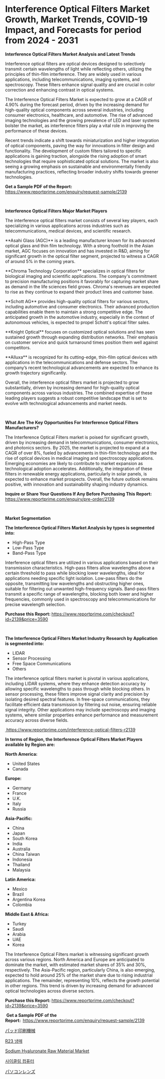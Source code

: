 <p><h1>Interference Optical Filters Market Growth, Market Trends, COVID-19 Impact, and Forecasts for period from 2024 - 2031</h1></p><p><strong>Interference Optical Filters Market Analysis and Latest Trends</strong></p>
<p><p>Interference optical filters are optical devices designed to selectively transmit certain wavelengths of light while reflecting others, utilizing the principles of thin-film interference. They are widely used in various applications, including telecommunications, imaging systems, and spectroscopy. These filters enhance signal quality and are crucial in color correction and enhancing contrast in optical systems.</p><p>The Interference Optical Filters Market is expected to grow at a CAGR of 4.90% during the forecast period, driven by the increasing demand for high-quality optical components across several industries, including consumer electronics, healthcare, and automotive. The rise of advanced imaging technologies and the growing prevalence of LED and laser systems bolster the market, as interference filters play a vital role in improving the performance of these devices.</p><p>Recent trends indicate a shift towards miniaturization and higher integration of optical components, paving the way for innovations in filter design and functionality. The development of custom filters tailored to specific applications is gaining traction, alongside the rising adoption of smart technologies that require sophisticated optical solutions. The market is also seeing a growing emphasis on sustainable and environmentally friendly manufacturing practices, reflecting broader industry shifts towards greener technologies.</p></p>
<p><strong>Get a Sample PDF of the Report:&nbsp;</strong> <a href="https://www.reportprime.com/enquiry/request-sample/2139">https://www.reportprime.com/enquiry/request-sample/2139</a></p>
<p>&nbsp;</p>
<p><strong>Interference Optical Filters Major Market Players</strong></p>
<p><p>The interference optical filters market consists of several key players, each specializing in various applications across industries such as telecommunications, medical devices, and scientific research. </p><p>**Asahi Glass (AGC)** is a leading manufacturer known for its advanced optical glass and thin film technology. With a strong foothold in the Asian market, AGC focuses on innovation and has invested in R&D, aiming for significant growth in the optical filter segment, projected to witness a CAGR of around 5% in the coming years.</p><p>**Chroma Technology Corporation** specializes in optical filters for biological imaging and scientific applications. The company's commitment to precision manufacturing positions it favorably for capturing market share as demand in the life sciences field grows. Chroma's revenues are expected to rise as they continue to expand their product lines and customer base.</p><p>**Schott AG** provides high-quality optical filters for various sectors, including automotive and consumer electronics. Their advanced production capabilities enable them to maintain a strong competitive edge. The anticipated growth in the automotive industry, especially in the context of autonomous vehicles, is expected to propel Schott's optical filter sales.</p><p>**Knight Optical** focuses on customized optical solutions and has seen sustained growth through expanding distribution networks. Their emphasis on customer service and quick turnaround times position them well against competitors.</p><p>**Alluxa** is recognized for its cutting-edge, thin-film optical devices with applications in the telecommunications and defense sectors. The company’s recent technological advancements are expected to enhance its growth trajectory significantly.</p><p>Overall, the interference optical filters market is projected to grow substantially, driven by increasing demand for high-quality optical components across various industries. The combined expertise of these leading players suggests a robust competitive landscape that is set to evolve with technological advancements and market needs.</p></p>
<p>&nbsp;</p>
<p><strong>What Are The Key Opportunities For Interference Optical Filters Manufacturers?</strong></p>
<p><p>The Interference Optical Filters market is poised for significant growth, driven by increasing demand in telecommunications, consumer electronics, and photonics sectors. By 2025, the market is projected to expand at a CAGR of over 8%, fueled by advancements in thin-film technology and the rise of optical devices in medical imaging and spectroscopy applications. Emerging economies are likely to contribute to market expansion as technological adoption accelerates. Additionally, the integration of these filters in renewable energy applications, particularly in solar panels, is expected to enhance market prospects. Overall, the future outlook remains positive, with innovation and sustainability shaping industry dynamics.</p></p>
<p><strong>Inquire or Share Your Questions If Any Before Purchasing This Report:</strong> <a href="https://www.reportprime.com/enquiry/pre-order/2139">https://www.reportprime.com/enquiry/pre-order/2139</a></p>
<p>&nbsp;</p>
<p><strong>Market Segmentation</strong></p>
<p><strong>The Interference Optical Filters Market Analysis by types is segmented into:</strong></p>
<p><ul><li>High-Pass Type</li><li>Low-Pass Type</li><li>Band-Pass Type</li></ul></p>
<p><p>Interference optical filters are utilized in various applications based on their transmission characteristics. High-pass filters allow wavelengths above a certain threshold to pass while blocking lower wavelengths, ideal for applications needing specific light isolation. Low-pass filters do the opposite, transmitting low wavelengths and obstructing higher ones, suitable for filtering out unwanted high-frequency signals. Band-pass filters transmit a specific range of wavelengths, blocking both lower and higher frequencies, commonly used in spectroscopy and telecommunications for precise wavelength selection.</p></p>
<p><strong>Purchase this Report:&nbsp;</strong><a href="https://www.reportprime.com/checkout?id=2139&price=3590">https://www.reportprime.com/checkout?id=2139&price=3590</a></p>
<p>&nbsp;</p>
<p><strong>The Interference Optical Filters Market Industry Research by Application is segmented into:</strong></p>
<p><ul><li>LIDAR</li><li>Sensor Processing</li><li>Free Space Communications</li><li>Others</li></ul></p>
<p><p>The interference optical filters market is pivotal in various applications, including LIDAR systems, where they enhance detection accuracy by allowing specific wavelengths to pass through while blocking others. In sensor processing, these filters improve signal clarity and precision by isolating desired spectral features. In free-space communications, they facilitate efficient data transmission by filtering out noise, ensuring reliable signal integrity. Other applications may include spectroscopy and imaging systems, where similar properties enhance performance and measurement accuracy across diverse fields.</p></p>
<p><a href="https://www.reportprime.com/interference-optical-filters-r2139">&nbsp;https://www.reportprime.com/interference-optical-filters-r2139</a></p>
<p><strong>In terms of Region, the Interference Optical Filters Market Players available by Region are:</strong></p>
<p>
    <p> <strong> North America: </strong>
        <ul>
            <li>United States</li>
            <li>Canada</li>
        </ul>
        </p> 
    <p> <strong> Europe: </strong>
        <ul>
            <li>Germany</li>
            <li>France</li>
            <li>U.K.</li>
            <li>Italy</li>
            <li>Russia</li>
        </ul>
        </p> 
    <p> <strong> Asia-Pacific: </strong>
        <ul>
            <li>China</li>
            <li>Japan</li>
            <li>South Korea</li>
            <li>India</li>
            <li>Australia</li>
            <li>China Taiwan</li>
            <li>Indonesia</li>
            <li>Thailand</li>
            <li>Malaysia</li>
        </ul>
        </p> 
    <p> <strong> Latin America: </strong>
        <ul>
            <li>Mexico</li>
            <li>Brazil</li>
            <li>Argentina Korea</li>
            <li>Colombia</li>
        </ul>
        </p> 
    <p> <strong> Middle East & Africa: </strong>
        <ul>
            <li>Turkey</li>
            <li>Saudi</li>
            <li>Arabia</li>
            <li>UAE</li>
            <li>Korea</li>
        </ul>
    </p>
    </p>
<p><p>The Interference Optical Filters market is witnessing significant growth across various regions. North America and Europe are anticipated to dominate the market, with estimated market shares of 35% and 30%, respectively. The Asia-Pacific region, particularly China, is also emerging, expected to hold around 25% of the market share due to rising industrial applications. The remainder, representing 10%, reflects the growth potential in other regions. This trend is driven by increasing demand for advanced optical technologies across diverse sectors.</p></p>
<p><strong>Purchase this Report: </strong><a href="https://www.reportprime.com/checkout?id=2139&price=3590">https://www.reportprime.com/checkout?id=2139&price=3590</a></p>
<p>&nbsp;<strong>Get a Sample PDF of the Report:&nbsp;&nbsp;</strong><a href="https://www.reportprime.com/enquiry/request-sample/2139">https://www.reportprime.com/enquiry/request-sample/2139</a></p>
<p><strong></strong></p>
<p><p><a href="https://medium.com/@johnson154chris/%E3%82%B0%E3%83%AD%E3%83%BC%E3%83%90%E3%83%AB%E3%83%91%E3%83%83%E3%83%89%E3%83%97%E3%83%AA%E3%83%B3%E3%83%88%E6%A9%9F%E6%A2%B0%E5%B8%82%E5%A0%B4%E3%81%AE%E8%A6%8F%E6%A8%A1%E3%81%AF-%E5%B9%B4%E7%8E%8711-8-%E3%81%A7%E9%81%94%E6%88%90%E3%81%95%E3%82%8C%E3%82%8B%E3%81%A8%E4%BA%88%E6%83%B3%E3%81%95%E3%82%8C%E3%81%A6%E3%81%8A%E3%82%8A-%E3%81%93%E3%81%AE%E3%83%AC%E3%83%9D%E3%83%BC%E3%83%88%E3%81%AF%E5%B8%82%E5%A0%B4%E6%88%90%E9%95%B7-%E3%83%88%E3%83%AC%E3%83%B3%E3%83%89-%E6%A9%9F%E4%BC%9A-%E3%81%8A%E3%82%88%E3%81%B32024%E5%B9%B4%E3%81%8B%E3%82%892031%E5%B9%B4%E3%81%BE%E3%81%A7%E3%81%AE%E4%BA%88%E6%B8%AC%E3%82%92%E3%82%AB%E3%83%90%E3%83%BC%E3%81%97%E3%81%A6%E3%81%84%E3%81%BE%E3%81%99-c85cebbb485c">パッド印刷機械</a></p><p><a href="https://medium.com/@sheldondtickinson9867/%EC%84%B1%EC%9E%A5-%EC%9E%A0%EC%9E%AC%EB%A0%A5-%EB%B0%9C%EA%B5%B4-2024%EB%85%84%EB%B6%80%ED%84%B0-2031%EB%85%84%EA%B9%8C%EC%A7%80%EC%9D%98-r23-%EB%83%89%EB%A7%A4-%EC%8B%9C%EC%9E%A5%EC%97%90-%EB%8C%80%ED%95%9C-%EC%8B%9C%EC%9E%A5-%EC%A0%84%EB%9E%B5-%EB%B6%84%EC%84%9D-%EC%98%88%EC%B8%A1-61bdd461cfc9">R23 냉매</a></p><p><a href="https://www.linkedin.com/pulse/what-current-future-prospects-sodium-hyaluronate-raw-nqycc?trackingId=a0mhcTtmT863zH5KQIWPaQ%3D%3D">Sodium Hyaluronate Raw Material Market</a></p><p><a href="https://medium.com/@sheldondtickinson9867/%EC%9E%90%EC%A0%84%EA%B1%B0-%EC%BB%B4%ED%93%A8%ED%84%B0-%EC%8B%9C%EC%9E%A5-%EA%B7%9C%EB%AA%A8-%EC%8B%9C%EC%9E%A5-%EC%84%B8%EB%B6%84%ED%99%94-%EC%8B%9C%EC%9E%A5-%EB%8F%99%ED%96%A5-%EB%B0%8F-2031%EB%85%84%EA%B9%8C%EC%A7%80%EC%9D%98-%EC%84%B1%EC%9E%A5-%EB%B6%84%EC%84%9D-%EC%98%88%EC%B8%A1-dce0d461e762">사이클링 컴퓨터</a></p><p><a href="https://medium.com/@johnson154chris/%E6%9C%AA%E6%9D%A5%E3%81%AE%E3%82%B0%E3%83%AD%E3%83%BC%E3%83%90%E3%83%ABpc%E3%83%AC%E3%83%B3%E3%82%BA%E5%B8%82%E5%A0%B4%E3%81%AE%E3%83%88%E3%83%AC%E3%83%B3%E3%83%89-2024%E5%B9%B4%E3%81%8B%E3%82%892031%E5%B9%B4%E3%81%BE%E3%81%A7%E3%81%AE%E5%B8%82%E5%A0%B4%E3%82%A4%E3%83%B3%E3%82%B5%E3%82%A4%E3%83%88%E3%81%A8%E5%88%86%E6%9E%90-173%E3%83%9A%E3%83%BC%E3%82%B8-f87be90d9f34">パソコンレンズ</a></p></p>